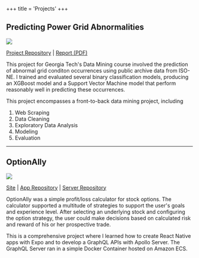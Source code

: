 +++
title = 'Projects'
+++

## Predicting Power Grid Abnormalities

![](/images/GridAbnorm.png)

[Project Repository](https://github.com/willcoughlin/dmsl-project) | [Report (PDF)](/ISYE7406-Group50-ProjectReport.pdf)

This project for Georgia Tech's Data Mining course involved the prediction of abnormal grid conditon occurrences using public archive data from ISO-NE. I trained and evaluated several binary classification models, producing an XGBoost model and a Support Vector Machine model that perform reasonably well in predicting these occurrences. 

This project encompasses a front-to-back data mining project, including

1. Web Scraping
2. Data Cleaning
3. Exploratory Data Analysis
4. Modeling
5. Evaluation

___

## OptionAlly

![](/images/OptionAllyHome.png)

[Site](https://willcoughlin.com/optionally-web/index.html) | [App Repository](https://github.com/willcoughlin/optionally-app) | [Server Repository](https://github.com/willcoughlin/optionally-server)

OptionAlly was a simple profit/loss calculator for stock options. The calculator supported a multitude of strategies to support the user's goals and experience level. After selecting an underlying stock and configuring the option strategy, the user could make decisions based on calculated risk and reward of his or her prospective trade.

This is a comprehensive project where I learned how to create React Native apps with Expo and to develop a GraphQL APIs with Apollo Server. The GraphQL Server ran in a simple Docker Container hosted on Amazon ECS. 